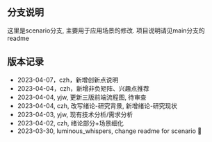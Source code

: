 ## 分支说明

这里是scenario分支, 主要用于应用场景的修改.
项目说明请见main分支的readme

## 版本记录

- 2023-04-07，czh，新增创新点说明
- 2023-04-04，czh，新增非负矩阵、兴趣点推荐
- 2023-04-04, yjw, 更新三版前端流程图, 待审查
- 2023-04-04, czh, 改写绪论-研究背景, 新增绪论-研究现状 
- 2023-04-03, yjw, 现有技术分析/需求分析
- 2023-04-02, czh, 绪论部分+场景细化
- 2023-03-30, luminous_whispers, change readme for scenario 🚀
